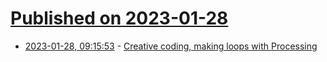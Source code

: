 # [Published on 2023-01-28](index.md)

* [2023-01-28, 09:15:53](https://news.ycombinator.com/item?id=34556309) - [Creative coding, making loops with Processing](https://bleuje.com/)
